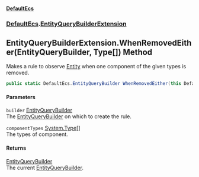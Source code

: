 #### [DefaultEcs](index.md 'index')
### [DefaultEcs](index.md#DefaultEcs 'DefaultEcs').[EntityQueryBuilderExtension](EntityQueryBuilderExtension.md 'DefaultEcs.EntityQueryBuilderExtension')
## EntityQueryBuilderExtension.WhenRemovedEither(EntityQueryBuilder, Type[]) Method
Makes a rule to observe [Entity](Entity.md 'DefaultEcs.Entity') when one component of the given types is removed.  
```csharp
public static DefaultEcs.EntityQueryBuilder WhenRemovedEither(this DefaultEcs.EntityQueryBuilder builder, params System.Type[] componentTypes);
```
#### Parameters
<a name='DefaultEcs_EntityQueryBuilderExtension_WhenRemovedEither(DefaultEcs_EntityQueryBuilder_System_Type__)_builder'></a>
`builder` [EntityQueryBuilder](EntityQueryBuilder.md 'DefaultEcs.EntityQueryBuilder')  
The [EntityQueryBuilder](EntityQueryBuilder.md 'DefaultEcs.EntityQueryBuilder') on which to create the rule.
  
<a name='DefaultEcs_EntityQueryBuilderExtension_WhenRemovedEither(DefaultEcs_EntityQueryBuilder_System_Type__)_componentTypes'></a>
`componentTypes` [System.Type](https://docs.microsoft.com/en-us/dotnet/api/System.Type 'System.Type')[[]](https://docs.microsoft.com/en-us/dotnet/api/System.Array 'System.Array')  
The types of component.
  
#### Returns
[EntityQueryBuilder](EntityQueryBuilder.md 'DefaultEcs.EntityQueryBuilder')  
The current [EntityQueryBuilder](EntityQueryBuilder.md 'DefaultEcs.EntityQueryBuilder').
